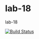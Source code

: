 # lab-18
lab-18


[![Build Status](https://travis-ci.org/colosrjones-401d4/lab-18.svg?branch=master)](https://travis-ci.org/colosrjones-401d4/lab-18)
